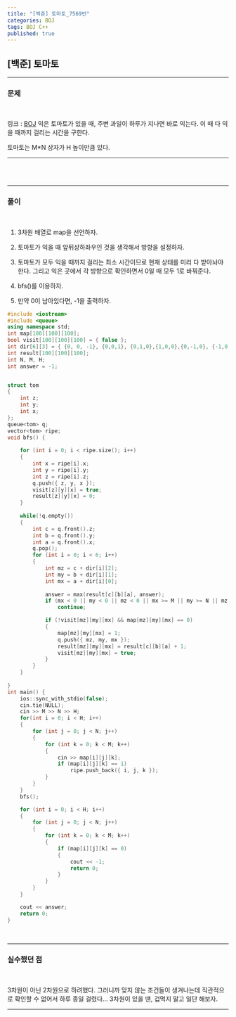 ```yaml
---
title: "[백준] 토마토_7569번"
categories: BOJ
tags: BOJ C++
published: true
---
```


## [백준] 토마토

---

### 문제

<br>

링크 : [BOJ](https://www.acmicpc.net/problem/7569)
익은 토마토가 있을 때, 주변 과일이 하루가 지나면 바로 익는다. 이 때 다 익을 때까지 걸리는 시간을 구한다.

토마토는 M*N 상자가 H 높이만큼 있다.

---
<br/><br/>

---
### 풀이
<br>

1. 3차원 배열로 map을 선언하자.

2. 토마토가 익을 때 앞뒤상하좌우인 것을 생각해서 방향을 설정하자.

3. 토마토가 모두 익을 때까지 걸리는 최소 시간이므로 현재 상태를 미리 다 받아놔야한다. 그리고 익은 곳에서 각 방향으로 확인하면서 0일 때 모두 1로 바꿔준다.

4. bfs()를 이용하자.

5. 만약 0이 남아있다면, -1을 출력하자. 



```cpp
#include <iostream>
#include <queue>
using namespace std;
int map[100][100][100];
bool visit[100][100][100] = { false };
int dir[6][3] = { {0, 0, -1}, {0,0,1}, {0,1,0},{1,0,0},{0,-1,0}, {-1,0,0} };
int result[100][100][100];
int N, M, H;
int answer = -1;


struct tom
{
	int z; 
	int y; 
	int x;
};
queue<tom> q;
vector<tom> ripe;
void bfs() {
	
	for (int i = 0; i < ripe.size(); i++)
	{
		int x = ripe[i].x;
		int y = ripe[i].y;
		int z = ripe[i].z; 
		q.push({ z, y, x });
		visit[z][y][x] = true;
		result[z][y][x] = 0;
	}
	
	while(!q.empty())
	{
		int c = q.front().z;
		int b = q.front().y;
		int a = q.front().x;
		q.pop();
		for (int i = 0; i < 6; i++)
		{
			int mz = c + dir[i][2];
			int my = b + dir[i][1];
			int mx = a + dir[i][0];
		
			answer = max(result[c][b][a], answer);
			if (mx < 0 || my < 0 || mz < 0 || mx >= M || my >= N || mz >= H)
				continue;

			if (!visit[mz][my][mx] && map[mz][my][mx] == 0)
			{
				map[mz][my][mx] = 1;
				q.push({ mz, my, mx });
				result[mz][my][mx] = result[c][b][a] + 1;
				visit[mz][my][mx] = true;
			}
		}
	}
		
}
int main() {
	ios::sync_with_stdio(false);
	cin.tie(NULL);
	cin >> M >> N >> H;
	for(int i = 0; i < H; i++)
	{
		for (int j = 0; j < N; j++)
		{
			for (int k = 0; k < M; k++)
			{
				cin >> map[i][j][k];
				if (map[i][j][k] == 1)
					ripe.push_back({ i, j, k });
			}
		}
	}
	bfs();

	for (int i = 0; i < H; i++)
	{
		for (int j = 0; j < N; j++)
		{	
			for (int k = 0; k < M; k++)
			{
				if (map[i][j][k] == 0)
				{
					cout << -1;
					return 0;
				}
			}
		}
	}

	cout << answer;
	return 0;
}
```
​

---
### 실수했던 점
<br>

 3차원이 아닌 2차원으로 하려했다. 그러니까 맞지 않는 조건들이 생겨나는데 직관적으로 확인할 수 없어서 하루 종일 걸렸다... 
3차원이 있을 땐, 겁먹지 말고 일단 해보자.

---